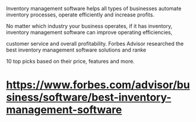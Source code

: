 Inventory management software helps all types of businesses automate inventory processes, operate efficiently and increase profits. 


No matter which industry your business operates, if it has inventory, inventory management software can improve operating efficiencies, 


customer service and overall profitability. Forbes Advisor researched the best inventory management software solutions and ranke


10 top picks based on their price, features and more.


# https://www.forbes.com/advisor/business/software/best-inventory-management-software
